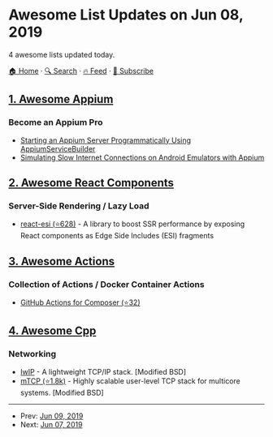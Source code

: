 # Awesome List Updates on Jun 08, 2019

4 awesome lists updated today.

[🏠 Home](/README.md) · [🔍 Search](https://www.trackawesomelist.com/search/) · [🔥 Feed](https://www.trackawesomelist.com/rss.xml) · [📮 Subscribe](https://trackawesomelist.us17.list-manage.com/subscribe?u=d2f0117aa829c83a63ec63c2f&id=36a103854c)



## [1. Awesome Appium](/content/SrinivasanTarget/awesome-appium/README.md)

### Become an Appium Pro

*   [Starting an Appium Server Programmatically Using AppiumServiceBuilder](https://appiumpro.com/editions/71)
*   [Simulating Slow Internet Connections on Android Emulators with Appium](https://appiumpro.com/editions/72)

## [2. Awesome React Components](/content/brillout/awesome-react-components/README.md)

### Server-Side Rendering / Lazy Load

*   [react-esi (⭐628)](https://github.com/dunglas/react-esi) - A library to boost SSR performance by exposing React components as Edge Side Includes (ESI) fragments

## [3. Awesome Actions](/content/sdras/awesome-actions/README.md)

### Collection of Actions / Docker Container Actions

*   [GitHub Actions for Composer (⭐32)](https://github.com/MilesChou/composer-action)

## [4. Awesome Cpp](/content/fffaraz/awesome-cpp/README.md)

### Networking

*   [lwIP](http://savannah.nongnu.org/projects/lwip/) - A lightweight TCP/IP stack. \[Modified BSD]
*   [mTCP (⭐1.8k)](https://github.com/mtcp-stack/mtcp) - Highly scalable user-level TCP stack for multicore systems. \[Modified BSD]

---

- Prev: [Jun 09, 2019](/content/2019/06/09/README.md)
- Next: [Jun 07, 2019](/content/2019/06/07/README.md)